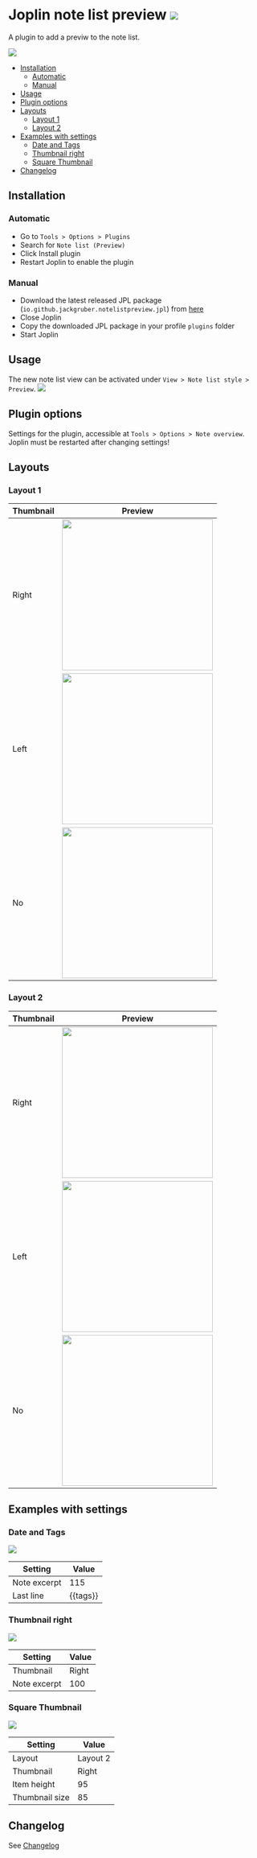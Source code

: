 <!-- markdownlint-disable MD033 -->
<!-- markdownlint-disable MD028 -->
<!-- markdownlint-disable MD007 -->
<!-- markdownlint-disable MD045 -->

# Joplin note list preview <img src=img/icon_32.png>

A plugin to add a previw to the note list.

<img src=img/main.png>

<!-- prettier-ignore-start -->

<!-- TOC depthfrom:2 orderedlist:false -->

- [Installation](#installation)
    - [Automatic](#automatic)
    - [Manual](#manual)
- [Usage](#usage)
- [Plugin options](#plugin-options)
- [Layouts](#layouts)
    - [Layout 1](#layout-1)
    - [Layout 2](#layout-2)
- [Examples with settings](#examples-with-settings)
    - [Date and Tags](#date-and-tags)
    - [Thumbnail right](#thumbnail-right)
    - [Square Thumbnail](#square-thumbnail)
- [Changelog](#changelog)

<!-- /TOC -->

<!-- prettier-ignore-end -->

## Installation

### Automatic

- Go to `Tools > Options > Plugins`
- Search for `Note list (Preview)`
- Click Install plugin
- Restart Joplin to enable the plugin

### Manual

- Download the latest released JPL package (`io.github.jackgruber.notelistpreview.jpl`) from [here](https://github.com/JackGruber/joplin-plugin-notelistpreview/releases/latest)
- Close Joplin
- Copy the downloaded JPL package in your profile `plugins` folder
- Start Joplin

## Usage

The new note list view can be activated under `View > Note list style > Preview`.
<img src=img/enable.png>

## Plugin options

Settings for the plugin, accessible at `Tools > Options > Note overview`.
Joplin must be restarted after changing settings!

## Layouts

### Layout 1

| Thumbnail | Preview |
| --- | --- |
| Right | <img width="300px" src="img/layout1_img_r.svg"> |
| Left | <img width="300px" src="img/layout1_img_l.svg"> |
| No | <img width="300px" src="img/layout1.svg"> |

### Layout 2

| Thumbnail | Preview |
| --- | --- |
| Right | <img width="300px" src="img/layout2_img_r.svg"> |
| Left | <img width="300px" src="img/layout2_img_l.svg"> |
| No | <img width="300px" src="img/layout2.svg"> |

## Examples with settings

### Date and Tags

<img src=img/example_tag.png>

| Setting | Value |
| ------- | ----- |
| Note excerpt | 115 |
| Last line | {{tags}} |

### Thumbnail right

<img src=img/example_thumbnail_right.png>

| Setting | Value |
| ------- | ----- |
| Thumbnail | Right |
| Note excerpt | 100 |

### Square Thumbnail

<img src=img/example_layout2_square_right.png>

| Setting | Value |
| ------- | ----- |
| Layout | Layout 2 |
| Thumbnail | Right |
| Item height | 95 |
| Thumbnail size | 85 |

## Changelog

See [Changelog](CHANGELOG.md)
